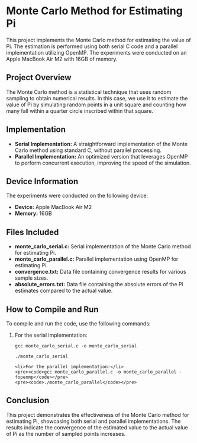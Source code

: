 <h1>Monte Carlo Method for Estimating Pi</h1>

<p>This project implements the Monte Carlo method for estimating the value of Pi. The estimation is performed using both serial C code and a parallel implementation utilizing OpenMP. The experiments were conducted on an Apple MacBook Air M2 with 16GB of memory.</p>

<h2>Project Overview</h2>
<p>The Monte Carlo method is a statistical technique that uses random sampling to obtain numerical results. In this case, we use it to estimate the value of Pi by simulating random points in a unit square and counting how many fall within a quarter circle inscribed within that square.</p>

<h2>Implementation</h2>
<ul>
    <li><strong>Serial Implementation:</strong> A straightforward implementation of the Monte Carlo method using standard C, without parallel processing.</li>
    <li><strong>Parallel Implementation:</strong> An optimized version that leverages OpenMP to perform concurrent execution, improving the speed of the simulation.</li>
</ul>

<h2>Device Information</h2>
<p>The experiments were conducted on the following device:</p>
<ul>
    <li><strong>Device:</strong> Apple MacBook Air M2</li>
    <li><strong>Memory:</strong> 16GB</li>
</ul>

<h2>Files Included</h2>
<ul>
    <li><strong>monte_carlo_serial.c:</strong> Serial implementation of the Monte Carlo method for estimating Pi.</li>
    <li><strong>monte_carlo_parallel.c:</strong> Parallel implementation using OpenMP for estimating Pi.</li>
    <li><strong>convergence.txt:</strong> Data file containing convergence results for various sample sizes.</li>
    <li><strong>absolute_errors.txt:</strong> Data file containing the absolute errors of the Pi estimates compared to the actual value.</li>
</ul>

<h2>How to Compile and Run</h2>
<p>To compile and run the code, use the following commands:</p>
<ol>
    <li>For the serial implementation:</li>
    <pre><code>gcc monte_carlo_serial.c -o monte_carlo_serial</code></pre>
    <pre><code>./monte_carlo_serial</code></pre>

    <li>For the parallel implementation:</li>
    <pre><code>gcc monte_carlo_parallel.c -o monte_carlo_parallel -fopenmp</code></pre>
    <pre><code>./monte_carlo_parallel</code></pre>
</ol>

<h2>Conclusion</h2>
<p>This project demonstrates the effectiveness of the Monte Carlo method for estimating Pi, showcasing both serial and parallel implementations. The results indicate the convergence of the estimated value to the actual value of Pi as the number of sampled points increases.</p>

<!-- <h2>License</h2>
<p>This project is licensed under the MIT License - see the LICENSE file for details.</p> -->
